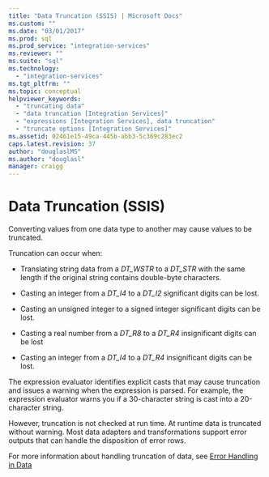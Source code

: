 ```yaml
---
title: "Data Truncation (SSIS) | Microsoft Docs"
ms.custom: ""
ms.date: "03/01/2017"
ms.prod: sql
ms.prod_service: "integration-services"
ms.reviewer: ""
ms.suite: "sql"
ms.technology: 
  - "integration-services"
ms.tgt_pltfrm: ""
ms.topic: conceptual
helpviewer_keywords: 
  - "truncating data"
  - "data truncation [Integration Services]"
  - "expressions [Integration Services], data truncation"
  - "truncate options [Integration Services]"
ms.assetid: 02461e15-49ca-445b-abb3-5c369c283ec2
caps.latest.revision: 37
author: "douglaslMS"
ms.author: "douglasl"
manager: craigg
---
```

# Data Truncation (SSIS)
  Converting values from one data type to another may cause values to be truncated.  
  
 Truncation can occur when:  
  
-   Translating string data from a *DT_WSTR* to a *DT_STR* with the same length  if the original string contains double-byte characters.  
  
-   Casting an integer from a *DT_I4* to a *DT_I2* significant digits can be lost.  
  
-   Casting an unsigned integer to a signed integer significant digits can be lost.  
  
-   Casting a real number from a *DT_R8* to a *DT_R4* insignificant digits can be lost  
  
-   Casting an integer from a *DT_I4* to a *DT_R4* insignificant digits can be lost.  
  
 The expression evaluator identifies explicit casts that may cause truncation and issues a warning when the expression is parsed. For example, the expression evaluator warns you if a 30-character string is cast into a 20-character string.  
  
 However, truncation is not checked at run time. At runtime data is truncated without warning. Most data adapters and transformations support error outputs that can handle the disposition of error rows.  
  
 For more information about handling truncation of data, see [Error Handling in Data](../../integration-services/data-flow/error-handling-in-data.md)  
  
  

